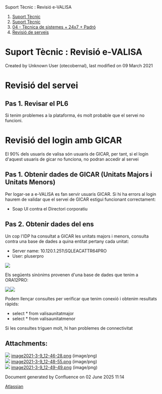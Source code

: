 Suport Tècnic : Revisió e-VALISA  

1.  [Suport Tècnic](index.md)
2.  [Suport Tècnic](13893782.md)
3.  [04 - Tècnica de sistemes + 24x7 + Padró](26313202.md)
4.  [Revisió de serveis](36340340.md)

Suport Tècnic : Revisió e-VALISA
================================

Created by Unknown User (otecobernal), last modified on 09 March 2021

Revisió del servei
==================

Pas 1. Revisar el PL6
---------------------

Si tenim problemes a la plataforma, és molt probable que el servei no funcioni.

  

Revisió del login amb GICAR
===========================

El 90% dels usuaris de valisa són usuaris de GICAR, per tant, si el login d'aquest usuaris de gicar no funciona, no podran accedir al servei

Pas 1. Obtenir dades de GICAR (Unitats Majors i Unitats Menors)
---------------------------------------------------------------

Per logar-se a e-VALISA es fan servir usuaris GICAR. Si hi ha errors al login haurem de validar que el servei de GICAR estigui funcionant correctament:

*   Soap UI contra el Directori corporatiu

  

Pas 2. Obtenir dades del ens
----------------------------

Un cop l'IDP ha consultat a GICAR les unitats majors i menors, consulta contra una base de dades a quina entitat pertany cada unitat:

*   Server name: 10.120.1.251\\SQLEACATTR64PRO
*   User: pluserpro

![](attachments/41521928/41521929.png)

  

Els següents sinònims provenen d'una base de dades que tenim a ORA12PRO:

![](attachments/41521928/41521930.png)![](attachments/41521928/41521931.png)

Podem llençar consultes per verificar que tenim conexió i obtenim resultats ràpids:

*   select \* from valisaunitatmajor
*   select \* from valisaunitatmenor

Si les consultes triguen molt, hi han problemes de connectivitat

  

Attachments:
------------

![](images/icons/bullet_blue.gif) [image2021-3-9\_12-46-28.png](attachments/41521928/41521929.png) (image/png)  
![](images/icons/bullet_blue.gif) [image2021-3-9\_12-48-55.png](attachments/41521928/41521930.png) (image/png)  
![](images/icons/bullet_blue.gif) [image2021-3-9\_12-49-49.png](attachments/41521928/41521931.png) (image/png)  

Document generated by Confluence on 02 June 2025 11:14

[Atlassian](http://www.atlassian.com/)